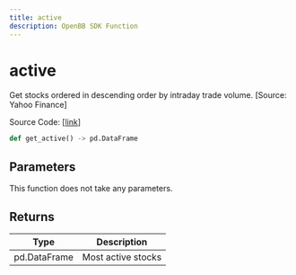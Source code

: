 ```yaml
---
title: active
description: OpenBB SDK Function
---
```


# active

Get stocks ordered in descending order by intraday trade volume. [Source: Yahoo Finance]

Source Code: [[link](https://github.com/OpenBB-finance/OpenBBTerminal/tree/main/openbb_terminal/stocks/discovery/yahoofinance_model.py#L97)]

```python
def get_active() -> pd.DataFrame
```
## Parameters

This function does not take any parameters.

## Returns

| Type | Description |
| ---- | ----------- |
| pd.DataFrame | Most active stocks |

